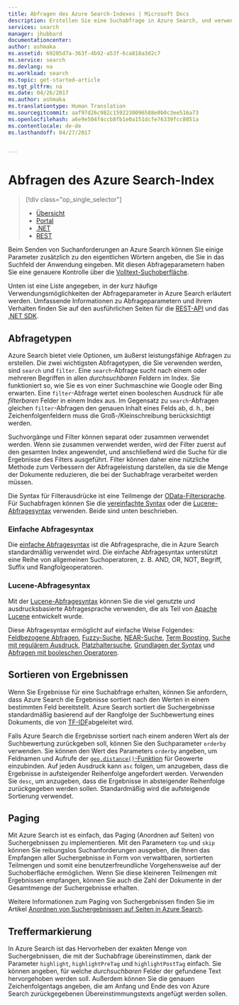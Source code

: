 ```yaml
---
title: Abfragen des Azure Search-Indexes | Microsoft Docs
description: Erstellen Sie eine Suchabfrage in Azure Search, und verwenden Sie Suchparameter zum Filtern und Sortieren von Suchergebnissen.
services: search
manager: jhubbard
documentationcenter: 
author: ashmaka
ms.assetid: 69205d7a-363f-4b92-a53f-6ca818a3d2c7
ms.service: search
ms.devlang: na
ms.workload: search
ms.topic: get-started-article
ms.tgt_pltfrm: na
ms.date: 04/26/2017
ms.author: ashmaka
ms.translationtype: Human Translation
ms.sourcegitcommit: aaf97d26c982c1592230096588e0b0c3ee516a73
ms.openlocfilehash: a6e9e504f4ccb8fb1e0a151dcfe76339fcc8051a
ms.contentlocale: de-de
ms.lasthandoff: 04/27/2017


---
```

# <a name="query-your-azure-search-index"></a>Abfragen des Azure Search-Index
> [!div class="op_single_selector"]
> * [Übersicht](search-query-overview.md)
> * [Portal](search-explorer.md)
> * [.NET](search-query-dotnet.md)
> * [REST](search-query-rest-api.md)
> 
> 

Beim Senden von Suchanforderungen an Azure Search können Sie einige Parameter zusätzlich zu den eigentlichen Wörtern angeben, die Sie in das Suchfeld der Anwendung eingeben. Mit diesen Abfrageparametern haben Sie eine genauere Kontrolle über die [Volltext-Suchoberfläche](search-lucene-query-architecture.md).

Unten ist eine Liste angegeben, in der kurz häufige Verwendungsmöglichkeiten der Abfrageparameter in Azure Search erläutert werden. Umfassende Informationen zu Abfrageparametern und ihrem Verhalten finden Sie auf den ausführlichen Seiten für die [REST-API](https://docs.microsoft.com/rest/api/searchservice/Search-Documents) und das [.NET SDK](https://docs.microsoft.com/dotnet/api/microsoft.azure.search.models.searchparameters#microsoft_azure_search_models_searchparameters#properties_summary).

## <a name="types-of-queries"></a>Abfragetypen
Azure Search bietet viele Optionen, um äußerst leistungsfähige Abfragen zu erstellen. Die zwei wichtigsten Abfragetypen, die Sie verwenden werden, sind `search` und `filter`. Eine `search`-Abfrage sucht nach einem oder mehreren Begriffen in allen *durchsuchbaren* Feldern im Index. Sie funktioniert so, wie Sie es von einer Suchmaschine wie Google oder Bing erwarten. Eine `filter`-Abfrage wertet einen booleschen Ausdruck für alle *filterbaren* Felder in einem Index aus. Im Gegensatz zu `search`-Abfragen gleichen `filter`-Abfragen den genauen Inhalt eines Felds ab, d. h., bei Zeichenfolgenfeldern muss die Groß-/Kleinschreibung berücksichtigt werden.

Suchvorgänge und Filter können separat oder zusammen verwendet werden. Wenn sie zusammen verwendet werden, wird der Filter zuerst auf den gesamten Index angewendet, und anschließend wird die Suche für die Ergebnisse des Filters ausgeführt. Filter können daher eine nützliche Methode zum Verbessern der Abfrageleistung darstellen, da sie die Menge der Dokumente reduzieren, die bei der Suchabfrage verarbeitet werden müssen.

Die Syntax für Filterausdrücke ist eine Teilmenge der [OData-Filtersprache](https://docs.microsoft.com/rest/api/searchservice/OData-Expression-Syntax-for-Azure-Search). Für Suchabfragen können Sie die [vereinfachte Syntax](https://docs.microsoft.com/rest/api/searchservice/Simple-query-syntax-in-Azure-Search) oder die [Lucene-Abfragesyntax](https://docs.microsoft.com/rest/api/searchservice/Lucene-query-syntax-in-Azure-Search) verwenden. Beide sind unten beschrieben.

### <a name="simple-query-syntax"></a>Einfache Abfragesyntax
Die [einfache Abfragesyntax](https://docs.microsoft.com/rest/api/searchservice/Simple-query-syntax-in-Azure-Search) ist die Abfragesprache, die in Azure Search standardmäßig verwendet wird. Die einfache Abfragesyntax unterstützt eine Reihe von allgemeinen Suchoperatoren, z. B. AND, OR, NOT, Begriff, Suffix und Rangfolgeoperatoren.

### <a name="lucene-query-syntax"></a>Lucene-Abfragesyntax
Mit der [Lucene-Abfragesyntax](https://docs.microsoft.com/rest/api/searchservice/Lucene-query-syntax-in-Azure-Search) können Sie die viel genutzte und ausdrucksbasierte Abfragesprache verwenden, die als Teil von [Apache Lucene](https://lucene.apache.org/core/4_10_2/queryparser/org/apache/lucene/queryparser/classic/package-summary.html) entwickelt wurde.

Diese Abfragesyntax ermöglicht auf einfache Weise Folgendes: [Feldbezogene Abfragen](https://docs.microsoft.com/rest/api/searchservice/Lucene-query-syntax-in-Azure-Search#bkmk_fields), [Fuzzy-Suche](https://docs.microsoft.com/rest/api/searchservice/Lucene-query-syntax-in-Azure-Search#bkmk_fuzzy), [NEAR-Suche](https://docs.microsoft.com/rest/api/searchservice/Lucene-query-syntax-in-Azure-Search#bkmk_proximity), [Term Boosting](https://docs.microsoft.com/rest/api/searchservice/Lucene-query-syntax-in-Azure-Search#bkmk_termboost), [Suche mit regulärem Ausdruck](https://docs.microsoft.com/rest/api/searchservice/Lucene-query-syntax-in-Azure-Search#bkmk_regex), [Platzhaltersuche](https://docs.microsoft.com/rest/api/searchservice/Lucene-query-syntax-in-Azure-Search#bkmk_wildcard), [Grundlagen der Syntax](https://docs.microsoft.com/rest/api/searchservice/Lucene-query-syntax-in-Azure-Search#bkmk_syntax) und [Abfragen mit booleschen Operatoren](https://docs.microsoft.com/rest/api/searchservice/Lucene-query-syntax-in-Azure-Search#bkmk_boolean).

## <a name="ordering-results"></a>Sortieren von Ergebnissen
Wenn Sie Ergebnisse für eine Suchabfrage erhalten, können Sie anfordern, dass Azure Search die Ergebnisse sortiert nach den Werten in einem bestimmten Feld bereitstellt. Azure Search sortiert die Suchergebnisse standardmäßig basierend auf der Rangfolge der Suchbewertung eines Dokuments, die von [TF-IDF](https://en.wikipedia.org/wiki/Tf%E2%80%93idf)abgeleitet wird.

Falls Azure Search die Ergebnisse sortiert nach einem anderen Wert als der Suchbewertung zurückgeben soll, können Sie den Suchparameter `orderby` verwenden. Sie können den Wert des Parameters `orderby` angeben, um Feldnamen und Aufrufe der [`geo.distance()`-Funktion](https://docs.microsoft.com/rest/api/searchservice/OData-Expression-Syntax-for-Azure-Search) für Geowerte einzubinden. Auf jeden Ausdruck kann `asc` folgen, um anzugeben, dass die Ergebnisse in aufsteigender Reihenfolge angefordert werden. Verwenden Sie `desc`, um anzugeben, dass die Ergebnisse in absteigender Reihenfolge zurückgegeben werden sollen. Standardmäßig wird die aufsteigende Sortierung verwendet.

## <a name="paging"></a>Paging
Mit Azure Search ist es einfach, das Paging (Anordnen auf Seiten) von Suchergebnissen zu implementieren. Mit den Parametern `top` und `skip` können Sie reibungslos Suchanforderungen ausgeben, die Ihnen das Empfangen aller Suchergebnisse in Form von verwaltbaren, sortierten Teilmengen und somit eine benutzerfreundliche Vorgehensweise auf der Suchoberfläche ermöglichen. Wenn Sie diese kleineren Teilmengen mit Ergebnissen empfangen, können Sie auch die Zahl der Dokumente in der Gesamtmenge der Suchergebnisse erhalten.

Weitere Informationen zum Paging von Suchergebnissen finden Sie im Artikel [Anordnen von Suchergebnissen auf Seiten in Azure Search](search-pagination-page-layout.md).

## <a name="hit-highlighting"></a>Treffermarkierung
In Azure Search ist das Hervorheben der exakten Menge von Suchergebnissen, die mit der Suchabfrage übereinstimmen, dank der Parameter `highlight`, `highlightPreTag` und `highlightPostTag` einfach. Sie können angeben, für welche *durchsuchbaren* Felder der gefundene Text hervorgehoben werden soll. Außerdem können Sie die genauen Zeichenfolgentags angeben, die am Anfang und Ende des von Azure Search zurückgegebenen Übereinstimmungstexts angefügt werden sollen.



